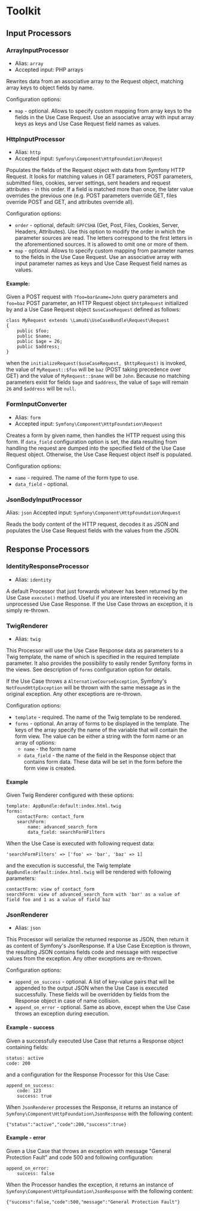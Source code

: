 # Toolkit

## Input Processors

### ArrayInputProcessor
* Alias: ```array```
* Accepted input: PHP arrays

Rewrites data from an associative array to the Request object, matching array keys to object fields by name.

Configuration options:

* ```map``` - optional. Allows to specify custom mapping from array keys to the fields in the Use Case Request. Use an 
associative array with input array keys as keys and Use Case Request field names as values.

### HttpInputProcessor

* Alias: ```http```
* Accepted input: ```Symfony\Component\HttpFoundation\Request```

Populates the fields of the Request object with data from Symfony HTTP Request. It looks for matching values in GET 
parameters, POST parameters, submitted files, cookies, server settings, sent headers and request attributes - in this 
order. If a field is matched more than once, the later value overrides the previous one (e.g. POST parameters override 
GET, files override POST and GET, and attributes override all).

Configuration options:

* ```order``` - optional, default: ```GPFCSHA``` (Get, Post, Files, Cookies, Server, Headers, Attributes). Use this 
option to modify the order in which the parameter sources are read. The letters correspond to the first letters in the 
aforementioned sources. It is allowed to omit one or more of them.
* ```map``` - optional. Allows to specify custom mapping from parameter names to the fields in the Use Case Request. 
Use an associative array with input parameter names as keys and Use Case Request field names as values.

#### Example:
Given a POST request with ```?foo=bar&name=John``` query parameters and ```foo=baz``` POST parameter, an HTTP Request 
object ```$httpRequest``` initialized by and a Use Case Request object ```$useCaseRequest``` defined as follows:

```
class MyRequest extends \Lamudi\UseCaseBundle\Request\Request
{
    public $foo;
    public $name;
    public $age = 26;
    public $address;
}
```

when the ```initializeRequest($useCaseRequest, $httpRequest)``` is invoked, the value of ```MyRequest::$foo``` will be 
```baz``` (POST taking precedence over GET) and the value of ```MyRequest::$name``` will be ```John```. Because no matching 
parameters exist for fields ```$age``` and ```$address```, the value of ```$age``` will remain ```26``` and ```$address``` 
will be ```null```.

### FormInputConverter
* Alias: ```form```
* Accepted input: ```Symfony\Component\HttpFoundation\Request```

Creates a form by given name, then handles the HTTP request using this form. If ```data_field``` configuration option is 
set, the data resulting from handling the request are dumped into the specified field of the Use Case Request object. 
Otherwise, the Use Case Request object itself is populated.

Configuration options:

* ```name``` - required. The name of the form type to use.
* ```data_field``` - optional.


### JsonBodyInputProcessor
Alias: ```json```
Accepted input: ```Symfony\Component\HttpFoundation\Request```

Reads the body content of the HTTP request, decodes it as JSON and populates the Use Case Request fields with the values 
from the JSON.

## Response Processors

### IdentityResponseProcessor
* Alias: ```identity```

A default Processor that just forwards whatever has been returned by the Use Case ```execute()``` method. Useful if you 
are interested in receiving an unprocessed Use Case Response. If the Use Case throws an exception, it is simply re-thrown.

### TwigRenderer
* Alias: ```twig```

This Processor will use the Use Case Response data as parameters to a Twig template, the name of which is specified in 
the required template parameter. It also provides the possibility to easily render Symfony forms in the views. See 
description of ```forms``` configuration option for details.

If the Use Case throws a ```AlternativeCourseException```, Symfony's ```NotFoundHttpException``` will be thrown with the same 
message as in the original exception. Any other exceptions are re-thrown.

Configuration options:

* ```template``` - required. The name of the Twig template to be rendered.
* ```forms``` - optional. An array of forms to be displayed in the template. The keys of the array specify the name of 
the variable that will contain the form view. The value can be either a string with the form name or an array of options:
    * ```name``` - the form name
    * ```data_field``` - the name of the field in the Response object that contains form data. These data will be set 
    in the form before the form view is created.

#### Example
Given Twig Renderer configured with these options:

```
template: AppBundle:default:index.html.twig
forms:
    contactForm: contact_form
    searchForm:
        name: advanced_search_form
        data_field: searchFormFilters
```

When the Use Case is executed with following request data:

```
'searchFormFilters' => ['foo' => 'bar', 'baz' => 1]
```

and the execution is successful, the Twig template ```AppBundle:default:index.html.twig``` will be rendered with 
following parameters:

```
contactForm: view of contact_form
searchForm: view of advanced_search_form with 'bar' as a value of field foo and 1 as a value of field baz
```

### JsonRenderer
* Alias: ```json```

This Processor will serialize the returned response as JSON, then return it as content of Symfony's JsonResponse. If 
a Use Case Exception is thrown, the resulting JSON contains fields code and message with respective values from the 
exception. Any other exceptions are re-thrown.

Configuration options:

* ```append_on_success``` - optional. A list of key-value pairs that will be appended to the output JSON when the Use 
Case is executed successfully. These fields will be overridden by fields from the Response object in case of name collision.
* ```append_on_error``` - optional. Same as above, except when the Use Case throws an exception during execution.

#### Example - success
Given a successfully executed Use Case that returns a Response object containing fields:

```
status: active
code: 200
```

and a configuration for the Response Processor for this Use Case:

```
append_on_success:
    code: 123
    success: true
```

When ```JsonRenderer``` processes the Response, it returns an instance of ```Symfony\Component\HttpFoundation\JsonResponse``` 
with the following content:

```
{"status":"active","code":200,"success":true}
```

#### Example - error
Given a Use Case that throws an exception with message "General Protection Fault" and code 500 and following configuration:

```
append_on_error:
    success: false
```

When the Processor handles the exception, it returns an instance of ```Symfony\Component\HttpFoundation\JsonResponse``` 
with the following content:

```
{"success":false,"code":500,"message":"General Protection Fault"}
```
